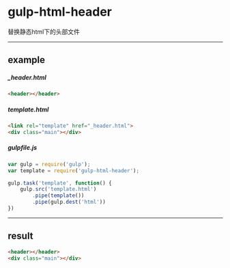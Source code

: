 # gulp-html-header

替换静态html下的头部文件

***

## example

##### _header.html

``` html
<header></header>
```

##### template.html

``` html
<link rel="template" href="_header.html">
<div class="main"></div>
```

##### gulpfile.js

``` js
var gulp = require('gulp');
var template = require('gulp-html-header');

gulp.task('template', function() {
	gulp.src('template.html')
		.pipe(template())
		.pipe(gulp.dest('html'))
})
```

***

## result

``` html
<header></header>
<div class="main"></div>
```